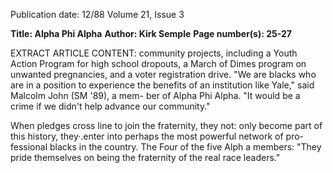 Publication date: 12/88
Volume 21, Issue 3

**Title: Alpha Phi Alpha**
**Author: Kirk Semple**
**Page number(s): 25-27**

EXTRACT ARTICLE CONTENT:
community projects, including a 
Youth Action Program for high school 
dropouts, a March of Dimes program 
on unwanted pregnancies, and a voter 
registration drive. "We are blacks who 
are in a position to experience the 
benefits of an institution like Yale," 
said Malcolm John (SM '89), a mem-
ber of Alpha Phi Alpha. "It would be a 
crime if we didn't help advance our 
community." 

When pledges cross line to join the 
fraternity, they not: only become part 
of this history, they·.enter into perhaps 
the most powerful network of pro-
fessional blacks in the country. The 
Four of the five Alph a members: "They pride themselves on being the fraternity of 
the real race leaders."